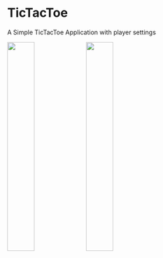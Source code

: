 # TicTacToe
A Simple TicTacToe Application with player settings<p>
<img src="https://user-images.githubusercontent.com/27340188/127752995-76b6b441-5870-4c3f-8f8d-c2334a90d7fe.png" width="35%" height="35%">
<img src="https://user-images.githubusercontent.com/27340188/127752996-b830eaee-b816-49aa-b42d-0d8e8c80c379.png" width="35%" height="35%">
